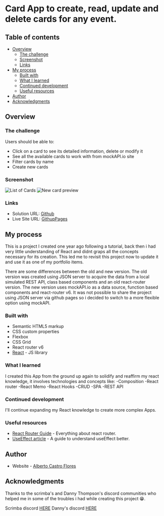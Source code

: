 # Card App to create, read, update and delete cards for any event.

## Table of contents

- [Overview](#overview)
  - [The challenge](#the-challenge)
  - [Screenshot](#screenshot)
  - [Links](#links)
- [My process](#my-process)
  - [Built with](#built-with)
  - [What I learned](#what-i-learned)
  - [Continued development](#continued-development)
  - [Useful resources](#useful-resources)
- [Author](#author)
- [Acknowledgments](#acknowledgments)

## Overview

### The challenge

Users should be able to:

- Click on a card to see its detailed information, delete or modify it
- See all the available cards to work with from mockAPI.io site
- Filter cards by name
- Create new cards

### Screenshot

![List of Cards](./images/cards.jpg)
![New card preview](./images/cardCreate.jpg)

### Links

- Solution URL: [Github](https://github.com/AlbertoCastroF/CardManager)
- Live Site URL: [GithupPages](https://albertocastrof.github.io/CardManager/)

## My process

This is a project I created one year ago following a tutorial, back then i had very little understanding of React and didnt graps all the concepts necessary for its creation. This led me to revisit this project now to update it and use it as one of my portfolio items.

There are some differences between the old and new version. The old version was created using JSON server to acquire the data from a local simulated REST API, class based components and an old react-router version. The new version uses mockAPI.io as a data source, function based components and react-router v6. It was not possible to share the project using JSON server via github pages so i decided to switch to a more flexible option using mockAPI.

### Built with

- Semantic HTML5 markup
- CSS custom properties
- Flexbox
- CSS Grid
- React router v6
- [React](https://reactjs.org/) - JS library

### What I learned

I created this App from the ground up again to solidify and reaffirm my react knowledge, it involves technologies and concepts like:
-Composition
-React router
-React Memo
-React Hooks
-CRUD
-SPA
-REST API

### Continued development

I'll continue expanding my React knowledge to create more complex Apps.

### Useful resources

- [React Router Guide](https://reactrouter.com/web/guides/quick-start) - Everything about react router.
- [UseEffect article](https://overreacted.io/a-complete-guide-to-useeffect/#dont-lie-to-react-about-dependencies) - A guide to understand useEffect better.

## Author

- Website - [Alberto Castro Flores](https://www.linkedin.com/in/alberto-castro-flores-02007959/)

## Acknowledgments

Thanks to the scrimba's and Danny Thompson's discord communities who helped me in some of the troubles i had while creating this project 😁.

Scrimba discord [HERE](https://discord.com/login?redirect_to=%2Fchannels%2F684009642984341525%2F688827098957348907)
Danny's discord [HERE](https://discord.gg/XhxVQUuA)
